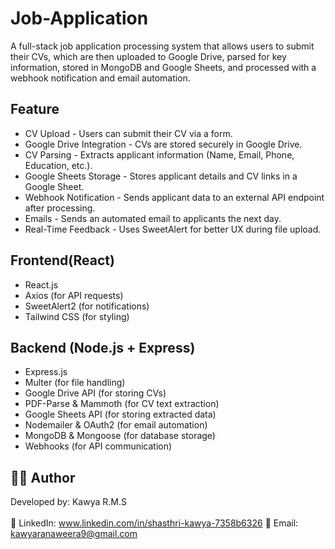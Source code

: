 # Job-Application
A full-stack job application processing system that allows users to submit their CVs, which are then uploaded to Google Drive, parsed for key information, stored in MongoDB and Google Sheets, and processed with a webhook notification and email automation.


## Feature
- CV Upload - Users can submit their CV via a form.
- Google Drive Integration - CVs are stored securely in Google Drive.
- CV Parsing - Extracts applicant information (Name, Email, Phone, Education, etc.).
- Google Sheets Storage - Stores applicant details and CV links in a Google Sheet.
- Webhook Notification - Sends applicant data to an external API endpoint after processing.
- Emails - Sends an automated email to applicants the next day.
- Real-Time Feedback - Uses SweetAlert for better UX during file upload.

## Frontend(React)
- React.js
- Axios (for API requests)
- SweetAlert2 (for notifications)
- Tailwind CSS (for styling)

## Backend (Node.js + Express)
- Express.js
- Multer (for file handling)
- Google Drive API (for storing CVs)
- PDF-Parse & Mammoth (for CV text extraction)
- Google Sheets API (for storing extracted data)
- Nodemailer & OAuth2 (for email automation)
- MongoDB & Mongoose (for database storage)
- Webhooks (for API communication)

## 👨‍💻 Author
Developed by: Kawya R.M.S <br><br>
💼 LinkedIn: www.linkedin.com/in/shasthri-kawya-7358b6326
📧 Email: kawyaranaweera9@gmail.com
